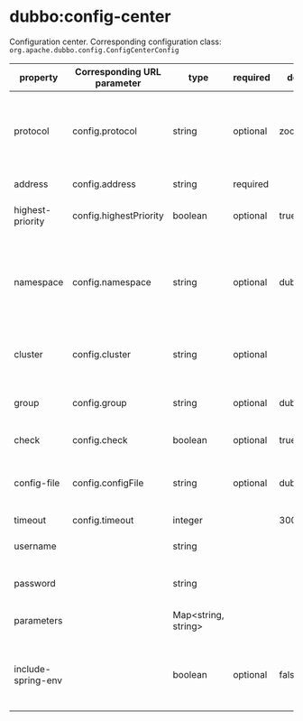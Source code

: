# dubbo:config-center

Configuration center. Corresponding configuration class: `org.apache.dubbo.config.ConfigCenterConfig`

| property | Corresponding URL parameter | type | required | default value | description | compatibility |
| ---------------- | ---------------------- | ------------------- | -------- | ---------------- | ------------------------------------------------------------ | ------ |
| protocol         | config.protocol        | string              | optional | zookeeper        | Which configuration center to use: Apollo, zookeeper, nacos, etc.<br />take zookeeper for a example<br />1. If protocol is specified, address can be simplified to `127.0.0.1:2181`;<br />2. If protocol is not specified, address is set to `zookeeper://127.0.0.1:2181` | 2.7.0+ |
| address          | config.address         | string              | required     |                  | Configuration center address.<br />See protocol description for values                     | 2.7.0+ |
| highest-priority  | config.highestPriority | boolean             | optional     | true             | Configuration items from the configuration center have the highest priority, meaning the local configuration items are overwritten. | 2.7.0+ |
| namespace        | config.namespace       | string              | optional     | dubbo            | Using for multi-tenant isolation generally, the actual meaning varies depending on the configuration center. <br />For example:<br />zookeeper - Environment isolation, default `dubbo`；<br />apollo - Distinguish between sets of configurations for different domains and use them by default `dubbo` and `application` | 2.7.0+ |
| cluster          | config.cluster         | string              | optional     |                  | The meaning varies according to the configuration center selected.<br />For example,  it's used to distinguish between different configuration clusters in apollo | 2.7.0+ |
| group            | config.group           | string              | optional     | dubbo            | The meaning varies according to the configuration center selected.<br />nacos - Isolate different configuration sets<br />zookeeper - Isolate different configuration sets | 2.7.0+ |
| check            | config.check           | boolean             | optional     | true             | Whether to terminate application startup when the configuration hub connection fails.                     | 2.7.0+ |
| config-file       | config.configFile      | string              | optional     | dubbo.properties | The key mapped to the global level profile<br />zookeeper - DefaultPath/dubbo/config/dubbo/dubbo.properties<br />apollo - The dubbo.properties key in dubbo namespace | 2.7.0+ |
| timeout          | config.timeout         | integer             |          | 3000ms           | Gets the configured timeout | 2.7.0+ |
| username         |                        | string              |          |                  | the username if the configuration center requires validation<br />Apollo is not yet enabled           | 2.7.0+ |
| password         |                        | string              |          |                  | password if configuration center needs to do check<br />Apollo is not yet enabled             | 2.7.0+ |
| parameters       |                        | Map<string, string> |          |                  | Extended parameters to support customized configuration parameters for different configuration centers | 2.7.0+ |
| include-spring-env |                        | boolean             | optional     | false            | With the Spring framework support, when the value is `true`, it will automatically reads the configuration from the Spring Environment<br />Read by default<br />Configuration with key `dubbo.properties`<br />PropertySource with key `dubbo.properties` | 2.7.0+ |
